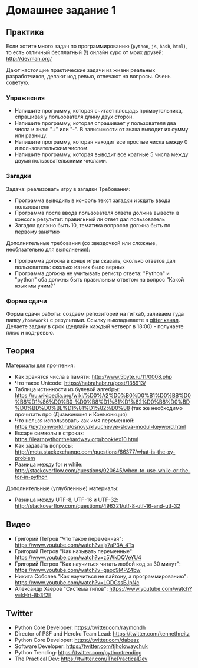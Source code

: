 # Домашнее задание 1

## Практика

Если хотите много задач по программированию (`python`, `js`, `bash`, `html`), то есть отличный бесплатный (!) онлайн курс от моих друзей: http://devman.org/

Дают настоящие практические задачи из жизни реальных разработчиков, делают код ревью, отвечают на вопросы. Очень советую.

### Упражнения

- Напишите программу, которая считает площадь прямоугольника, спрашивая у пользователя длину двух сторон.
- Напишите программу, которая спрашивает у пользователя два числа и знак: "+" или "-". В зависимости от знака выводит их сумму или разницу.
- Напишите программу, которая находит все простые числа между 0 и пользовательским числом.
- Напишите программу, которая выводит все кратные 5 числа между двумя пользовательскими числами.

### Загадки

Задача: реализовать игру в загадки
Требования:

- Программа выводить в консоль текст загадки и ждать ввода пользователя
- Программа после ввода пользователя ответа должна вывести в консоль результат: правильный ли ответ дал пользователь
- Загадок должно быть 10, тематика вопросов должна быть по первому занятию

Дополнительные требования (со звездочкой или сложные, необязательно для выполнения):
- Программа должна в конце игры сказать, сколько ответов дал пользователь: сколько из них было верных
- Программа должна не учитывать регистр ответа: "Python" и "python" оба должны быть правильным ответом на вопрос "Какой язык мы учим?"

### Форма сдачи

Форма сдачи работы: создаем репозиторий на гитхаб, заливаем туда папку `/homework1` с результами. Ссылку выкладываете в [gitter канал](https://gitter.im/sobolevn/mos-polytech). Делаете задачу в срок (дедлайн каждый четверг в 18:00) - получаете плюс и код-ревью.


## Теория

Материалы для прочтения:
- Как хранятся числа в памяти: http://www.5byte.ru/11/0008.php
- Что такое Unicode: https://habrahabr.ru/post/135913/
- Таблица истинности из булевой алгебры: https://ru.wikipedia.org/wiki/%D0%A2%D0%B0%D0%B1%D0%BB%D0%B8%D1%86%D0%B0_%D0%B8%D1%81%D1%82%D0%B8%D0%BD%D0%BD%D0%BE%D1%81%D1%82%D0%B8 (так же необходимо прочитать про (Дизъюнкция и Конъюнкция)
- Что нельзя использовать как имя переменной: https://pythonworld.ru/osnovy/klyuchevye-slova-modul-keyword.html
- Escape символы в строках: https://learnpythonthehardway.org/book/ex10.html
- Как задавать вопросы: http://meta.stackexchange.com/questions/66377/what-is-the-xy-problem
- Разница между for и while: http://stackoverflow.com/questions/920645/when-to-use-while-or-the-for-in-python

Дополнительные (углубленные) материалы:
- Разница между UTF-8, UTF-16 и UTF-32: http://stackoverflow.com/questions/496321/utf-8-utf-16-and-utf-32


## Видео

- Григорий Петров "Что такое переменная": https://www.youtube.com/watch?v=js7aP3A_4Ts
- Григорий Петров "Как называть переменные": https://www.youtube.com/watch?v=z5WkDQVeYU4
- Григорий Петров "Как научиться читать любой код за 30 минут": https://www.youtube.com/watch?v=gaoc9MPZ4bw
- Никита Соболев "Как научиться не пайтону, а программированию": https://www.youtube.com/watch?v=LODGssEJpNc
- Александр Хаеров "Система типов": https://www.youtube.com/watch?v=kHrt-8b3f2E


## Twitter

- Python Core Developer: https://twitter.com/raymondh
- Director of PSF and Heroku Team Lead: https://twitter.com/kennethreitz
- Python Core Developer: https://twitter.com/dabeaz
- Software Developer: https://twitter.com/tjholowaychuk
- Python Trending: https://twitter.com/pythontrending
- The Practical Dev: https://twitter.com/ThePracticalDev
